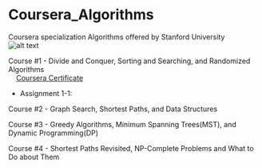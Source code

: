 # Coursera_Algorithms
Coursera specialization Algorithms offered by Stanford University \
![alt text](https://github.com/zhukaijun0629/README_Library/blob/master/Images/coursera.svg "Coursera")

Course #1 - Divide and Conquer, Sorting and Searching, and Randomized Algorithms \
&nbsp;&nbsp;&nbsp;&nbsp;[Coursera Certificate](https://www.coursera.org/account/accomplishments/verify/JNTG8MVP5J8B)

* Assignment 1-1:


Course #2 - Graph Search, Shortest Paths, and Data Structures

Course #3 - Greedy Algorithms, Minimum Spanning Trees(MST), and Dynamic Programming(DP)

Course #4 - Shortest Paths Revisited, NP-Complete Problems and What to Do about Them
